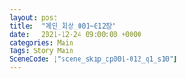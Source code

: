 ```yaml
---
layout: post
title:  "메인_회상_001~012장"
date:   2021-12-24 09:00:00 +0000
categories: Main
Tags: Story Main
SceneCode: ["scene_skip_cp001-012_q1_s10"]
---
```

